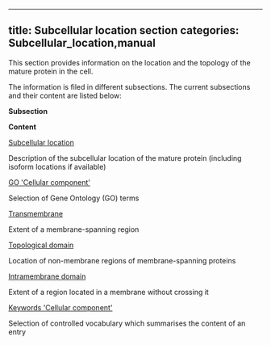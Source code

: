 
---
title: Subcellular location section
categories: Subcellular_location,manual
---

This section provides information on the location and the topology of the mature protein in the cell.

The information is filed in different subsections. The current subsections and their content are listed below:

**Subsection**

**Content**

[Subcellular location](http://www.uniprot.org/manual/subcellular_location)

Description of the subcellular location of the mature protein (including isoform locations if available)

[GO 'Cellular component'](http://www.uniprot.org/manual/gene_ontology)

Selection of Gene Ontology (GO) terms

[Transmembrane](http://www.uniprot.org/manual/transmem)

Extent of a membrane-spanning region

[Topological domain](http://www.uniprot.org/manual/topo_dom)

Location of non-membrane regions of membrane-spanning proteins

[Intramembrane domain](http://www.uniprot.org/manual/intramem)

Extent of a region located in a membrane without crossing it

[Keywords 'Cellular component'](http://www.uniprot.org/keywords/KW-9998)

Selection of controlled vocabulary which summarises the content of an entry
        